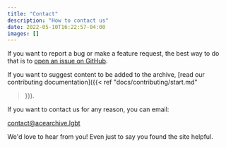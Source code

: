 ```yaml
---
title: "Contact"
description: "How to contact us"
date: 2022-05-10T16:22:57-04:00
images: []
---
```


If you want to report a bug or make a feature request, the best way to do that
is to [open an issue on
GitHub](https://github.com/acearchive/acearchive.lgbt/issues/new).

If you want to suggest content to be added to the archive, [read our
contributing documentation]({{< ref "docs/contributing/start.md"
>}}).

If you want to contact us for any reason, you can email:

<contact@acearchive.lgbt>

We'd love to hear from you! Even just to say you found the site helpful.
